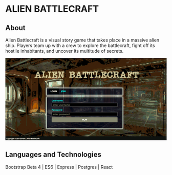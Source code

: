 # ALIEN BATTLECRAFT


## About
Alien Battlecraft is a visual story game that takes place in a massive alien ship. Players team up with a crew to explore the battlecraft, fight off its hostile inhabitants, and uncover its multitude of secrets. 

<p align='center'>
  <img src="public/Images/mainscreen.png">
</p>

## Languages and Technologies

Bootstrap Beta 4 | ES6 | Express | Postgres | React    



